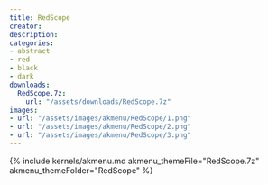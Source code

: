 ```yaml
---
title: RedScope
creator: 
description: 
categories:
- abstract
- red
- black
- dark
downloads:
  RedScope.7z:
    url: "/assets/downloads/RedScope.7z"
images:
- url: "/assets/images/akmenu/RedScope/1.png"
- url: "/assets/images/akmenu/RedScope/2.png"
- url: "/assets/images/akmenu/RedScope/3.png"
---
```


{% include kernels/akmenu.md akmenu_themeFile="RedScope.7z" akmenu_themeFolder="RedScope" %}
